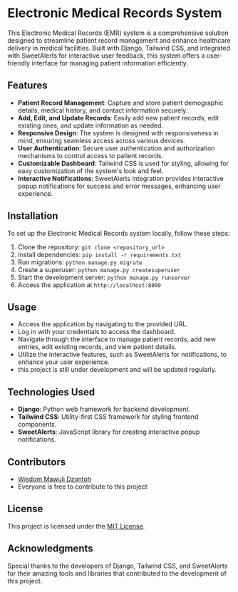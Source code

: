 # Electronic Medical Records System

This Electronic Medical Records (EMR) system is a comprehensive solution designed to streamline patient record management and enhance healthcare delivery in medical facilities. Built with Django, Tailwind CSS, and integrated with SweetAlerts for interactive user feedback, this system offers a user-friendly interface for managing patient information efficiently.

## Features

- **Patient Record Management**: Capture and store patient demographic details, medical history, and contact information securely.
- **Add, Edit, and Update Records**: Easily add new patient records, edit existing ones, and update information as needed.
- **Responsive Design**: The system is designed with responsiveness in mind, ensuring seamless access across various devices.
- **User Authentication**: Secure user authentication and authorization mechanisms to control access to patient records.
- **Customizable Dashboard**: Tailwind CSS is used for styling, allowing for easy customization of the system's look and feel.
- **Interactive Notifications**: SweetAlerts integration provides interactive popup notifications for success and error messages, enhancing user experience.

## Installation

To set up the Electronic Medical Records system locally, follow these steps:

1. Clone the repository: `git clone <repository_url>`
2. Install dependencies: `pip install -r requirements.txt`
3. Run migrations: `python manage.py migrate`
4. Create a superuser: `python manage.py createsuperuser`
5. Start the development server: `python manage.py runserver`
6. Access the application at `http://localhost:8000`

## Usage

- Access the application by navigating to the provided URL.
- Log in with your credentials to access the dashboard.
- Navigate through the interface to manage patient records, add new entries, edit existing records, and view patient details.
- Utilize the interactive features, such as SweetAlerts for notifications, to enhance your user experience.
- this project is still under development and will be updated regularly.

## Technologies Used

- **Django**: Python web framework for backend development.
- **Tailwind CSS**: Utility-first CSS framework for styling frontend components.
- **SweetAlerts**: JavaScript library for creating interactive popup notifications.

## Contributors

- [Wisdom Mawuli Dzontoh](https://github.com/wisdomdzontoh)
- Everyone is free to contribute to this project

## License

This project is licensed under the [MIT License](LICENSE).

## Acknowledgments

Special thanks to the developers of Django, Tailwind CSS, and SweetAlerts for their amazing tools and libraries that contributed to the development of this project.
